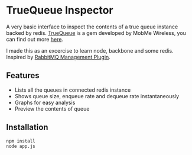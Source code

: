 # TrueQueue Inspector

A very basic interface to inspect the contents of a true queue instance backed by redis. [TrueQueue](https://github.com/mobmewireless/true_queue) is a gem developed by MobMe Wireless, you can find out more [here](https://github.com/mobmewireless/true_queue).

I made this as an excercise to learn node, backbone and some redis. Inspired by [RabbitMQ Management Plugin](http://www.rabbitmq.com/management.html).

## Features
* Lists all the queues in connected redis instance
* Shows queue size, enqueue rate and dequeue rate instantaneously
* Graphs for easy analysis
* Preview the contents of queue

## Installation
    npm install
    node app.js
